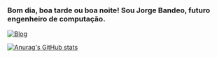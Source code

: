 ### Bom dia, boa tarde ou boa noite! Sou Jorge Bandeo, futuro engenheiro de computação.

[![Blog](https://img.shields.io/website-up-down-green-red/http/monip.org.svg)]()

[![Anurag's GitHub stats](https://github-readme-stats.vercel.app/api?username=jorgebandeo&theam=onedarck)](https://github.com/anuraghazra/github-readme-stats)
